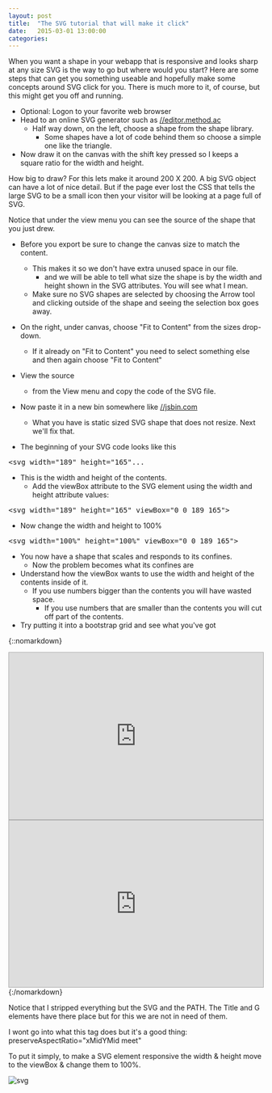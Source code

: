 ```yaml
---
layout: post
title:  "The SVG tutorial that will make it click"
date:   2015-03-01 13:00:00
categories:
---
```


When you want a shape in your webapp that is responsive and looks sharp at any size SVG is the way to go but where would you start? Here are some steps that can get you something useable and hopefully make some concepts around SVG click for you. There is much more to it, of course, but this might get you off and running.

- Optional: Logon to your favorite web browser
- Head to an online SVG generator such as [//editor.method.ac](//editor.method.ac)
  - Half way down, on the left, choose a shape from the shape library.
    - Some shapes have a lot of code behind them so choose a simple one like the triangle.
- Now draw it on the canvas with the shift key pressed so I keeps a square ratio for the width and height. 

How big to draw? For this lets make it around 200 X 200. A big SVG object can have a lot of nice detail. But if the page ever lost the CSS that tells the large SVG to be a small icon then your visitor will be looking at a page full of SVG.

Notice that under the view menu you can see the source of the shape that you just drew.

- Before you export be sure to change the canvas size to match the content.
  - This makes it so we don't have extra unused space in our file.
    - and we will be able to tell what size the shape is by the width and height shown in the SVG attributes. You will see what I mean.
  - Make sure no SVG shapes are selected by choosing the Arrow tool and clicking outside of the shape and seeing the selection box goes away.

- On the right, under canvas, choose "Fit to Content" from the sizes drop-down.
  - If it already on "Fit to Content" you need to select something else and then again choose "Fit to Content"
- View the source
  - from the View menu and copy the code of the SVG file.
- Now paste it in a new bin somewhere like [//jsbin.com](//jsbin.com)
  - What you have is static sized SVG shape that does not resize. Next we'll fix that.
- The beginning of your SVG code looks like this
<pre>&lt;svg width=&quot;189&quot; height=&quot;165&quot;...</pre>
- This is the width and height of the contents.
  - Add the viewBox attribute to the SVG element using the width and height attribute values:
<pre>&lt;svg width=&quot;189&quot; height=&quot;165&quot; viewBox=&quot;0 0 189 165&quot;&gt;</pre>
- Now change the width and height to 100%
<pre>&lt;svg width=&quot;100%&quot; height=&quot;100%&quot; viewBox=&quot;0 0 189 165&quot;&gt;</pre>
- You now have a shape that scales and responds to its confines.
  - Now the problem becomes what its confines are
- Understand how the viewBox wants to use the width and height of the contents inside of it.
  - If you use numbers bigger than the contents you will have wasted space.
    - If you use numbers that are smaller than the contents you will cut off part of the contents.
- Try putting it into a bootstrap grid and see what you've got


{::nomarkdown}
<iframe src="http://jsbin.com/dogeno/1/embed?output" style="border: 1px solid rgb(170, 170, 170); width: 100%; min-height: 330px; height: 330px;"></iframe>
<iframe src="http://jsbin.com/dogeno/1/embed?html" style="border: 1px solid rgb(170, 170, 170); width: 100%; min-height: 330px; height: 330px;"></iframe>
{:/nomarkdown}

Notice that I stripped everything but the SVG and the PATH. The Title and G elements have there place but for this we are not in need of them.

I wont go into what this tag does but it's a good thing: preserveAspectRatio="xMidYMid meet"

To put it simply, to make a SVG element responsive the width & height move to the viewBox & change them to 100%.

<img src="//pbs.twimg.com/media/B-4asHkUcAE42Kv.png" alt="svg"/>
